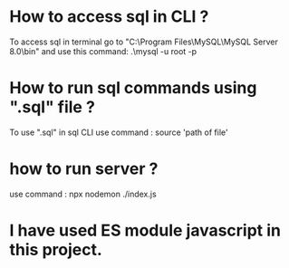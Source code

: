 # How to access sql in CLI ?

To access sql in terminal go to "C:\Program Files\MySQL\MySQL Server 8.0\bin" and use this command: .\mysql -u root -p

# How to run sql commands using ".sql" file ?

To use ".sql" in sql CLI use command : source 'path of file'

# how to run server ?

use command : npx nodemon ./index.js

# I have used ES module javascript in this project.